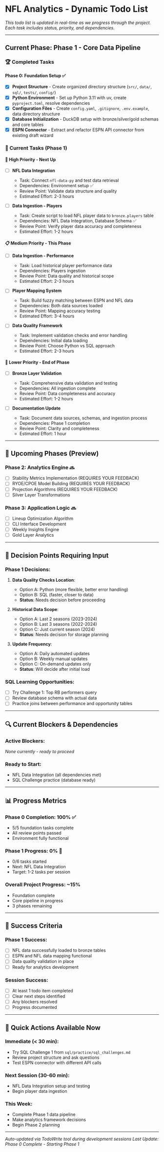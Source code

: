 # NFL Analytics - Dynamic Todo List

*This todo list is updated in real-time as we progress through the project.*
*Each task includes status, priority, and dependencies.*

---

## Current Phase: Phase 1 - Core Data Pipeline

### 🏆 Completed Tasks

#### Phase 0: Foundation Setup ✅
- [x] **Project Structure** - Create organized directory structure (`src/`, `data/`, `sql/`, `tests/`, `config/`)
- [x] **Python Environment** - Set up Python 3.11 with uv, create `pyproject.toml`, resolve dependencies
- [x] **Configuration Files** - Create `config.yaml`, `.gitignore`, `.env.example`, data directory structure
- [x] **Database Initialization** - DuckDB setup with bronze/silver/gold schemas and core tables
- [x] **ESPN Connector** - Extract and refactor ESPN API connector from existing draft wizard

### 🔄 Current Tasks (Phase 1)

#### 🚀 High Priority - Next Up
- [ ] **NFL Data Integration** 
  - Task: Connect `nfl-data-py` and test data retrieval
  - Dependencies: Environment setup ✅
  - Review Point: Validate data structure and quality
  - Estimated Effort: 2-3 hours
  
- [ ] **Data Ingestion - Players**
  - Task: Create script to load NFL player data to `bronze.players` table
  - Dependencies: NFL Data Integration, Database Schema ✅
  - Review Point: Verify player data accuracy and completeness
  - Estimated Effort: 1-2 hours

#### 📋 Medium Priority - This Phase
- [ ] **Data Ingestion - Performance** 
  - Task: Load historical player performance data
  - Dependencies: Players ingestion
  - Review Point: Data quality and historical scope
  - Estimated Effort: 2-3 hours

- [ ] **Player Mapping System**
  - Task: Build fuzzy matching between ESPN and NFL data
  - Dependencies: Both data sources loaded
  - Review Point: Mapping accuracy testing
  - Estimated Effort: 3-4 hours

- [ ] **Data Quality Framework**
  - Task: Implement validation checks and error handling
  - Dependencies: Initial data loading
  - Review Point: Choose Python vs SQL approach
  - Estimated Effort: 2-3 hours

#### 🔮 Lower Priority - End of Phase
- [ ] **Bronze Layer Validation**
  - Task: Comprehensive data validation and testing
  - Dependencies: All ingestion complete
  - Review Point: Data completeness and accuracy
  - Estimated Effort: 1-2 hours

- [ ] **Documentation Update**
  - Task: Document data sources, schemas, and ingestion process
  - Dependencies: Phase 1 completion
  - Review Point: Clarity and completeness
  - Estimated Effort: 1 hour

---

## 📅 Upcoming Phases (Preview)

### Phase 2: Analytics Engine 🔜
- [ ] Stability Metrics Implementation (REQUIRES YOUR FEEDBACK)
- [ ] RYOE/CPOE Model Building (REQUIRES YOUR FEEDBACK)
- [ ] Projection Algorithms (REQUIRES YOUR FEEDBACK)
- [ ] Silver Layer Transformations

### Phase 3: Application Logic 🔜
- [ ] Lineup Optimization Algorithm
- [ ] CLI Interface Development
- [ ] Weekly Insights Engine
- [ ] Gold Layer Analytics

---

## 🤔 Decision Points Requiring Input

### Phase 1 Decisions:
1. **Data Quality Checks Location**:
   - Option A: Python (more flexible, better error handling)
   - Option B: SQL (faster, closer to data)
   - **Status**: Needs decision before proceeding

2. **Historical Data Scope**:
   - Option A: Last 2 seasons (2023-2024)
   - Option B: Last 3 seasons (2022-2024)
   - Option C: Just current season (2024)
   - **Status**: Needs decision for storage planning

3. **Update Frequency**:
   - Option A: Daily automated updates
   - Option B: Weekly manual updates
   - Option C: On-demand updates only
   - **Status**: Will decide after initial load

### SQL Learning Opportunities:
- [ ] Try Challenge 1: Top RB performers query
- [ ] Review database schema with actual data
- [ ] Practice joins between performance and opportunity tables

---

## 🔍 Current Blockers & Dependencies

### Active Blockers:
*None currently - ready to proceed*

### Ready to Start:
- NFL Data Integration (all dependencies met)
- SQL Challenge practice (database ready)

---

## 📊 Progress Metrics

### Phase 0 Completion: 100% ✅
- 5/5 foundation tasks complete
- All review points passed
- Environment fully functional

### Phase 1 Progress: 0% 🔄
- 0/6 tasks started
- Next: NFL Data Integration
- Target: 1-2 tasks per session

### Overall Project Progress: ~15%
- Foundation complete
- Core pipeline in progress
- 3 phases remaining

---

## 🎯 Success Criteria

### Phase 1 Success:
- [ ] NFL data successfully loaded to bronze tables
- [ ] ESPN and NFL data mapping functional
- [ ] Data quality validation in place
- [ ] Ready for analytics development

### Session Success:
- [ ] At least 1 todo item completed
- [ ] Clear next steps identified
- [ ] Any blockers resolved
- [ ] Progress documented

---

## 🚀 Quick Actions Available Now

### Immediate (< 30 min):
- Try SQL Challenge 1 from `sql/practice/sql_challenges.md`
- Review project structure and ask questions
- Test ESPN connector with different API calls

### Next Session (30-60 min):
- NFL Data Integration setup and testing
- Begin player data ingestion

### This Week:
- Complete Phase 1 data pipeline
- Make analytics framework decisions
- Begin Phase 2 planning

---

*Auto-updated via TodoWrite tool during development sessions*
*Last Update: Phase 0 Complete - Starting Phase 1*